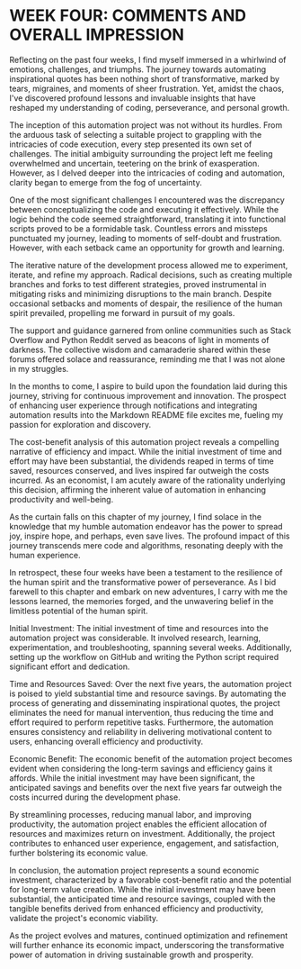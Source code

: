 # WEEK FOUR: COMMENTS AND OVERALL IMPRESSION

Reflecting on the past four weeks, I find myself immersed in a whirlwind of emotions, challenges, and triumphs. The journey towards automating inspirational quotes has been nothing short of transformative, marked by tears, migraines, and moments of sheer frustration. Yet, amidst the chaos, I've discovered profound lessons and invaluable insights that have reshaped my understanding of coding, perseverance, and personal growth.

The inception of this automation project was not without its hurdles. From the arduous task of selecting a suitable project to grappling with the intricacies of code execution, every step presented its own set of challenges. The initial ambiguity surrounding the project left me feeling overwhelmed and uncertain, teetering on the brink of exasperation. However, as I delved deeper into the intricacies of coding and automation, clarity began to emerge from the fog of uncertainty.

One of the most significant challenges I encountered was the discrepancy between conceptualizing the code and executing it effectively. While the logic behind the code seemed straightforward, translating it into functional scripts proved to be a formidable task. Countless errors and missteps punctuated my journey, leading to moments of self-doubt and frustration. However, with each setback came an opportunity for growth and learning.

The iterative nature of the development process allowed me to experiment, iterate, and refine my approach. Radical decisions, such as creating multiple branches and forks to test different strategies, proved instrumental in mitigating risks and minimizing disruptions to the main branch. Despite occasional setbacks and moments of despair, the resilience of the human spirit prevailed, propelling me forward in pursuit of my goals.

The support and guidance garnered from online communities such as Stack Overflow and Python Reddit served as beacons of light in moments of darkness. The collective wisdom and camaraderie shared within these forums offered solace and reassurance, reminding me that I was not alone in my struggles.

In the months to come, I aspire to build upon the foundation laid during this journey, striving for continuous improvement and innovation. The prospect of enhancing user experience through notifications and integrating automation results into the Markdown README file excites me, fueling my passion for exploration and discovery.

The cost-benefit analysis of this automation project reveals a compelling narrative of efficiency and impact. While the initial investment of time and effort may have been substantial, the dividends reaped in terms of time saved, resources conserved, and lives inspired far outweigh the costs incurred. As an economist, I am acutely aware of the rationality underlying this decision, affirming the inherent value of automation in enhancing productivity and well-being.

As the curtain falls on this chapter of my journey, I find solace in the knowledge that my humble automation endeavor has the power to spread joy, inspire hope, and perhaps, even save lives. The profound impact of this journey transcends mere code and algorithms, resonating deeply with the human experience.

In retrospect, these four weeks have been a testament to the resilience of the human spirit and the transformative power of perseverance. As I bid farewell to this chapter and embark on new adventures, I carry with me the lessons learned, the memories forged, and the unwavering belief in the limitless potential of the human spirit.

Initial Investment:
The initial investment of time and resources into the automation project was considerable. It involved research, learning, experimentation, and troubleshooting, spanning several weeks. Additionally, setting up the workflow on GitHub and writing the Python script required significant effort and dedication.

Time and Resources Saved:
Over the next five years, the automation project is poised to yield substantial time and resource savings. By automating the process of generating and disseminating inspirational quotes, the project eliminates the need for manual intervention, thus reducing the time and effort required to perform repetitive tasks. Furthermore, the automation ensures consistency and reliability in delivering motivational content to users, enhancing overall efficiency and productivity.

Economic Benefit:
The economic benefit of the automation project becomes evident when considering the long-term savings and efficiency gains it affords. While the initial investment may have been significant, the anticipated savings and benefits over the next five years far outweigh the costs incurred during the development phase.

By streamlining processes, reducing manual labor, and improving productivity, the automation project enables the efficient allocation of resources and maximizes return on investment. Additionally, the project contributes to enhanced user experience, engagement, and satisfaction, further bolstering its economic value.

In conclusion, the automation project represents a sound economic investment, characterized by a favorable cost-benefit ratio and the potential for long-term value creation. While the initial investment may have been substantial, the anticipated time and resource savings, coupled with the tangible benefits derived from enhanced efficiency and productivity, validate the project's economic viability.

As the project evolves and matures, continued optimization and refinement will further enhance its economic impact, underscoring the transformative power of automation in driving sustainable growth and prosperity.
